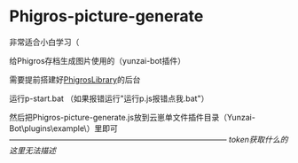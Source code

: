 # Phigros-picture-generate
非常适合小白学习（

给Phigros存档生成图片使用的（yunzai-bot插件）

需要提前搭建好[PhigrosLibrary](https://github.com/7aGiven/PhigrosLibrary)的后台

运行p-start.bat （如果报错运行"运行p.js报错点我.bat"）

然后把Phigros-picture-generate.js放到云崽单文件插件目录（Yunzai-Bot\plugins\example\）里即可
————————————————————————————
*token获取什么的这里无法描述*

